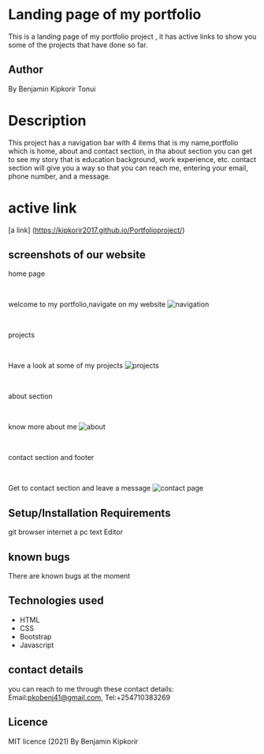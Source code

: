 # Landing page of my portfolio
This is a landing page of my portfolio project , it has active links to show you some of the projects that have done so far.
## Author
By Benjamin Kipkorir Tonui
# Description
This project has a navigation bar with 4 items that is my name,portfolio which is home, about and contact section, in tha about section you can get to see my story that is education background, work experience, etc.
contact section will give you a  way so that you can reach me, entering your email, phone number, and a message.
# active link 
[a link] (https://kipkorir2017.github.io/Portfolioproject/)
## screenshots of our website
home page
<p>&nbsp;</p>
welcome to my portfolio,navigate on my website
<image src="" alt="navigation">
<p>&nbsp;</p>
projects
<p>&nbsp;</p>
Have a look at some of my projects
<img src="" alt="projects">
<p>&nbsp;</p>
about section
<p>&nbsp;</p>
know more about me
<img src="" alt="about">
<p>&nbsp;</p>
contact section and footer
<p>&nbsp;</p>
Get to contact section and leave a message
<img src="" alt="contact page">

## Setup/Installation Requirements
git 
browser
internet
a pc
text Editor
## known bugs
There are known bugs at the moment
## Technologies used
* HTML
* CSS
* Bootstrap
* Javascript
## contact details
you can reach to me through these contact details: Email:pkobenj41@gmail.com, Tel:+254710383269
## Licence
MIT licence (2021) By Benjamin Kipkorir



